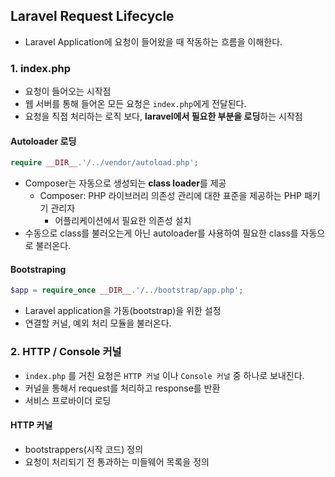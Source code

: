## Laravel Request Lifecycle

- Laravel Application에 요청이 들어왔을 때 작동하는 흐름을 이해한다.



### 1. index.php

- 요청이 들어오는 시작점
- 웹 서버를 통해 들어온 모든 요청은 `index.php`에게 전달된다.
- 요청을 직접 처리하는 로직 보다, **laravel에서 필요한 부분을 로딩**하는 시작점



#### Autoloader 로딩

```php
require __DIR__.'/../vendor/autoload.php';
```

- Composer는 자동으로 생성되는 **class loader**를 제공
  - Composer: PHP 라이브러리 의존성 관리에 대한 표준을 제공하는 PHP 패키기 관리자
    - 어플리케이션에서 필요한 의존성 설치
- 수동으로 class를 불러오는게 아닌 autoloader를 사용하여 필요한 class를 자동으로 불러온다.



#### Bootstraping

```php
$app = require_once __DIR__.'/../bootstrap/app.php';
```

- Laravel application을 가동(bootstrap)을 위한 설정
- 연결할 커널,  예외 처리 모듈을 불러온다.



### 2. HTTP / Console 커널

- `index.php` 를 거친 요청은 `HTTP 커널` 이나 `Console 커널` 중 하나로 보내진다.
- 커널을 통해서 request를 처리하고 response를 반환
- 서비스 프로바이더 로딩



#### HTTP 커널

- bootstrappers(시작 코드) 정의
- 요청이 처리되기 전 통과하는 미들웨어 목록을 정의











